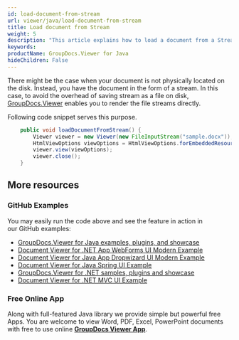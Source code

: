 ```yaml
---
id: load-document-from-stream
url: viewer/java/load-document-from-stream
title: Load document from Stream
weight: 5
description: "This article explains how to load a document from a Stream with GroupDocs.Viewer within your Java applications."
keywords: 
productName: GroupDocs.Viewer for Java
hideChildren: False
---
```

There might be the case when your document is not physically located on the disk. Instead, you have the document in the form of a stream. In this case, to avoid the overhead of saving stream as a file on disk, [GroupDocs.Viewer](https://products.groupdocs.com/viewer) enables you to render the file streams directly.

Following code snippet serves this purpose.

```java
    public void loadDocumentFromStream() {
        Viewer viewer = new Viewer(new FileInputStream("sample.docx"));
        HtmlViewOptions viewOptions = HtmlViewOptions.forEmbeddedResources();
        viewer.view(viewOptions);
        viewer.close();
    }
```

## More resources
### GitHub Examples
You may easily run the code above and see the feature in action in our GitHub examples:
*   [GroupDocs.Viewer for Java examples, plugins, and showcase](https://github.com/groupdocs-viewer/GroupDocs.Viewer-for-Java)
*   [Document Viewer for .NET App WebForms UI Modern Example](https://github.com/groupdocs-viewer/GroupDocs.Viewer-for-Java-WebForms)    
*   [Document Viewer for Java App Dropwizard UI Modern Example](https://github.com/groupdocs-viewer/GroupDocs.Viewer-for-Java-Dropwizard)    
*   [Document Viewer for Java Spring UI Example](https://github.com/groupdocs-viewer/GroupDocs.Viewer-for-Java-Spring)
*   [GroupDocs.Viewer for .NET samples, plugins and showcase](https://github.com/groupdocs-viewer/GroupDocs.Viewer-for-.NET)
*   [Document Viewer for .NET MVC UI Example](https://github.com/groupdocs-viewer/GroupDocs.Viewer-for-Java-MVC)     

### Free Online App
Along with full-featured Java library we provide simple but powerful free Apps.
You are welcome to view Word, PDF, Excel, PowerPoint documents with free to use online **[GroupDocs Viewer App](https://products.groupdocs.app/viewer)**.